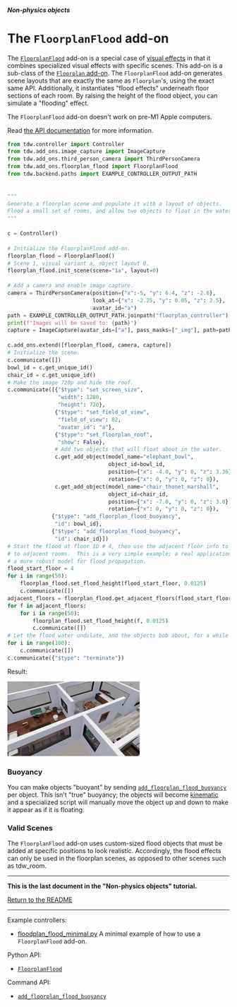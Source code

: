 ##### Non-physics objects

# The `FloorplanFlood` add-on

The [`FloorplanFlood`](../../python/add_ons/floorplan_flood.md) add-on is a special case of [visual effects](visual_effects.md) in that it combines specialized visual effects with specific scenes. This add-on is a sub-class of the [`Floorplan` add-on](../scene_setup_high_level/floorplans.md). The `FloorplanFlood` add-on generates scene layouts that are exactly the same as `Floorplan`'s, using the exact same API. Additionally, it instantiates "flood effects" underneath floor sections of each room. By raising the height of the flood object, you can simulate a "flooding" effect.

The `FloorplanFlood` add-on doesn't work on pre-M1 Apple computers.

Read [the API documentation](../../python/add_ons/floorplan_flood.md) for more information.

```python
from tdw.controller import Controller
from tdw.add_ons.image_capture import ImageCapture
from tdw.add_ons.third_person_camera import ThirdPersonCamera
from tdw.add_ons.floorplan_flood import FloorplanFlood
from tdw.backend.paths import EXAMPLE_CONTROLLER_OUTPUT_PATH


"""
Generate a floorplan scene and populate it with a layout of objects.
Flood a small set of rooms, and allow two objects to float in the water.
"""

c = Controller()

# Initialize the FloorplanFlood add-on.
floorplan_flood = FloorplanFlood()
# Scene 1, visual variant a, object layout 0.
floorplan_flood.init_scene(scene="1a", layout=0)

# Add a camera and enable image capture.
camera = ThirdPersonCamera(position={"x":-5, "y": 6.4, "z": -2.6},
                           look_at={"x": -2.25, "y": 0.05, "z": 2.5},
                           avatar_id="a")
path = EXAMPLE_CONTROLLER_OUTPUT_PATH.joinpath("floorplan_controller")
print(f"Images will be saved to: {path}")
capture = ImageCapture(avatar_ids=["a"], pass_masks=["_img"], path=path)

c.add_ons.extend([floorplan_flood, camera, capture])
# Initialize the scene.
c.communicate([])
bowl_id = c.get_unique_id()
chair_id = c.get_unique_id()
# Make the image 720p and hide the roof.
c.communicate([{"$type": "set_screen_size",
                "width": 1280,
                "height": 720},
               {"$type": "set_field_of_view",
                "field_of_view": 82,
                "avatar_id": "a"},
               {"$type": "set_floorplan_roof",
                "show": False},
               # Add two objects that will float about in the water.
               c.get_add_object(model_name="elephant_bowl",
                                object_id=bowl_id,
                                position={"x": -4.0, "y": 0, "z": 3.36},
                                rotation={"x": 0, "y": 0, "z": 0}),
               c.get_add_object(model_name="chair_thonet_marshall",
                                object_id=chair_id,
                                position={"x": -7.0, "y": 0, "z": 3.8},
                                rotation={"x": 0, "y": 0, "z": 0}),
              {"$type": "add_floorplan_flood_buoyancy",
               "id": bowl_id},
              {"$type": "add_floorplan_flood_buoyancy",
               "id": chair_id}])
# Start the flood at floor ID # 4, then use the adjacent floor info to propagate
# to adjacent rooms.  This is a very simple example; a real application would use 
# a more robust model for flood propagation.
flood_start_floor = 4
for i in range(50):
    floorplan_flood.set_flood_height(flood_start_floor, 0.0125)
    c.communicate([])
adjacent_floors = floorplan_flood.get_adjacent_floors(flood_start_floor)
for f in adjacent_floors:
    for i in range(50):
        floorplan_flood.set_flood_height(f, 0.0125)
        c.communicate([])
# Let the flood water undulate, and the objects bob about, for a while before quitting.
for i in range(100):
    c.communicate([])
c.communicate({"$type": "terminate"})
```

Result:

![](images/flood.gif)

### Buoyancy

You can make objects "buoyant" by sending [`add_floorplan_flood_buoyancy`](../../api/command_api.md#add_floorplan_flood_buoyancy) per object. This isn't "true" buoyancy; the objects will become [kinematic](../physx/physics_objects.md) and a specialized script will manually move the object up and down to make it appear as if it is floating.

### Valid Scenes

The `FloorplanFlood` add-on uses custom-sized flood objects that must be added at specific positions to look realistic. Accordingly, the flood effects can only be used in the floorplan scenes, as opposed to other scenes such as tdw_room.

***

**This is the last document in the "Non-physics objects" tutorial.**

[Return to the README](../../../README.md)

***

Example controllers:

- [floodplan_flood_minimal.py](https://github.com/threedworld-mit/tdw/blob/master/Python/example_controllers/non_physics/floodplan_flood_minimal.py)  A minimal example of how to use a `FloorplanFlood` add-on.

Python API:

- [`FloorplanFlood`](../../python/add_ons/floorplan_flood.md)

Command API:

- [`add_floorplan_flood_buoyancy`](../../api/command_api.md#add_floorplan_flood_buoyancy)